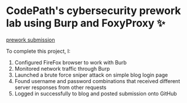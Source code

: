 # CodePath's cybersecurity prework lab using Burp and FoxyProxy :sparkles:

[prework submission](https://github.com/Marvinesc3/codepath-cybersecurity-pre-work-2022/blob/main/prework_cybersec.png)

To complete this project, I:
1. Configured FireFox browser to work with Burb
2. Monitored network traffic through Burp
3. Launched a brute force sniper attack on simple blog login page
4. Found username and password combinations that received different server responses from other requests
5. Logged in successfully to blog and posted submission onto GitHub
